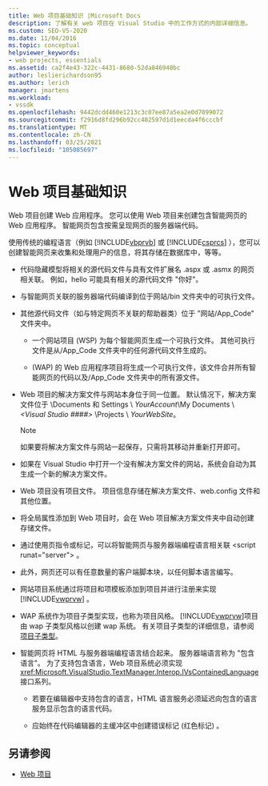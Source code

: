 ```yaml
---
title: Web 项目基础知识 |Microsoft Docs
description: 了解有关 web 项目在 Visual Studio 中的工作方式的内部详细信息。
ms.custom: SEO-VS-2020
ms.date: 11/04/2016
ms.topic: conceptual
helpviewer_keywords:
- web projects, essentials
ms.assetid: ca2f4e43-322c-4431-8680-52da846940bc
author: leslierichardson95
ms.author: lerich
manager: jmartens
ms.workload:
- vssdk
ms.openlocfilehash: 9442dcdd460e1213c3c07ee87a5ea2e0d7099072
ms.sourcegitcommit: f2916d8fd296b92cc402597d1d1eecda4f6cccbf
ms.translationtype: MT
ms.contentlocale: zh-CN
ms.lasthandoff: 03/25/2021
ms.locfileid: "105085697"
---
```

# <a name="web-project-essentials"></a>Web 项目基础知识
Web 项目创建 Web 应用程序。 您可以使用 Web 项目来创建包含智能网页的 Web 应用程序。 智能网页包含按需呈现网页的服务器端代码。

 使用传统的编程语言（例如 [!INCLUDE[vbprvb](../../code-quality/includes/vbprvb_md.md)] 或 [!INCLUDE[csprcs](../../data-tools/includes/csprcs_md.md)] ），您可以创建智能网页来收集和处理用户的信息，将其存储在数据库中，等等。

- 代码隐藏模型将相关的源代码文件与具有文件扩展名 .aspx 或 .asmx 的网页相关联。 例如，hello 可能具有相关的源代码文件 "你好"。

- 与智能网页关联的服务器端代码编译到位于网站/bin 文件夹中的可执行文件。

- 其他源代码文件（如与特定网页不关联的帮助器类）位于 "网站/App_Code" 文件夹中。

  - 一个网站项目 (WSP) 为每个智能网页生成一个可执行文件。 其他可执行文件是从/App_Code 文件夹中的任何源代码文件生成的。

  -  (WAP) 的 Web 应用程序项目将生成一个可执行文件，该文件合并所有智能网页的代码以及/App_Code 文件夹中的所有源文件。

- Web 项目的解决方案文件与网站本身位于同一位置。 默认情况下，解决方案文件位于 \Documents 和 Settings \\ *YourAccount*\My Documents \\ *\<Visual Studio ####>* \Projects \\ *YourWebSite*。

  > [!NOTE]
  > 如果要将解决方案文件与网站一起保存，只需将其移动并重新打开即可。

- 如果在 Visual Studio 中打开一个没有解决方案文件的网站，系统会自动为其生成一个新的解决方案文件。

- Web 项目没有项目文件。 项目信息存储在解决方案文件、web.config 文件和其他位置。

- 将全局属性添加到 Web 项目时，会在 Web 项目解决方案文件夹中自动创建存储文件。

- 通过使用页指令或标记，可以将智能网页与服务器端编程语言相关联 \<script runat="server"> 。

- 此外，网页还可以有任意数量的客户端脚本块，以任何脚本语言编写。

- 网站项目系统通过将项目和项模板添加到项目并进行注册来实现 [!INCLUDE[vwprvw](../../extensibility/internals/includes/vwprvw_md.md)] 。

- WAP 系统作为项目子类型实现，也称为项目风格。 [!INCLUDE[vwprvw](../../extensibility/internals/includes/vwprvw_md.md)]项目由 wap 子类型风格以创建 wap 系统。 有关项目子类型的详细信息，请参阅 [项目子类型](../../extensibility/internals/project-subtypes.md)。

- 智能网页将 HTML 与服务器端编程语言结合起来。 服务器端语言称为 "包含语言"。 为了支持包含语言，Web 项目系统必须实现 <xref:Microsoft.VisualStudio.TextManager.Interop.IVsContainedLanguage> 接口系列。

  - 若要在编辑器中支持包含的语言，HTML 语言服务必须延迟向包含的语言服务显示包含的语言代码。

  - 应始终在代码编辑器的主缓冲区中创建错误标记 (红色标记) 。

## <a name="see-also"></a>另请参阅
- [Web 项目](../../extensibility/internals/web-projects.md)
